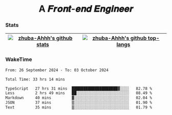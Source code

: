 <h1 align="center">A 𝑭𝒓𝒐𝒏𝒕-𝒆𝒏𝒅 𝑬𝒏𝒈𝒊𝒏𝒆𝒆𝒓</h1>

### Stats

| <a href="https://github.com/zhuba-Ahhh"><img align="center" src="https://github-readme-stats.vercel.app/api?username=zhuba-Ahhh&hide_title=true&hide_border=true&show_icons=trueline_height=21&text_color=000&icon_color=000&bg_color=0,ea6161,ffc64d,fffc4d,52fa5a&theme=graywhite" alt="zhuba-Ahhh's github stats" /> </a> | <a href="https://github.com/zhuba-Ahhh"><img align="center" src="https://github-readme-stats.vercel.app/api/top-langs/?username=zhuba-Ahhh&hide_title=true&hide_border=true&layout=compact&hide_border=true&show_icons=trueline_height=40&text_color=000&icon_color=000&bg_color=0,ea6161,ffc64d,fffc4d,52fa5a&theme=graywhite&langs_count=6" alt="zhuba-Ahhh's github top-langs"/> </a> |
| ------------- | ------------- |

### WakeTime

<!--START_SECTION:waka-->

```txt
From: 26 September 2024 - To: 03 October 2024

Total Time: 33 hrs 14 mins

TypeScript   27 hrs 31 mins  ████████████████████▓░░░░   82.78 %
Less         2 hrs 49 mins   ██░░░░░░░░░░░░░░░░░░░░░░░   08.49 %
Markdown     40 mins         ▓░░░░░░░░░░░░░░░░░░░░░░░░   02.04 %
JSON         37 mins         ▒░░░░░░░░░░░░░░░░░░░░░░░░   01.90 %
Text         35 mins         ▒░░░░░░░░░░░░░░░░░░░░░░░░   01.79 %
```

<!--END_SECTION:waka-->
